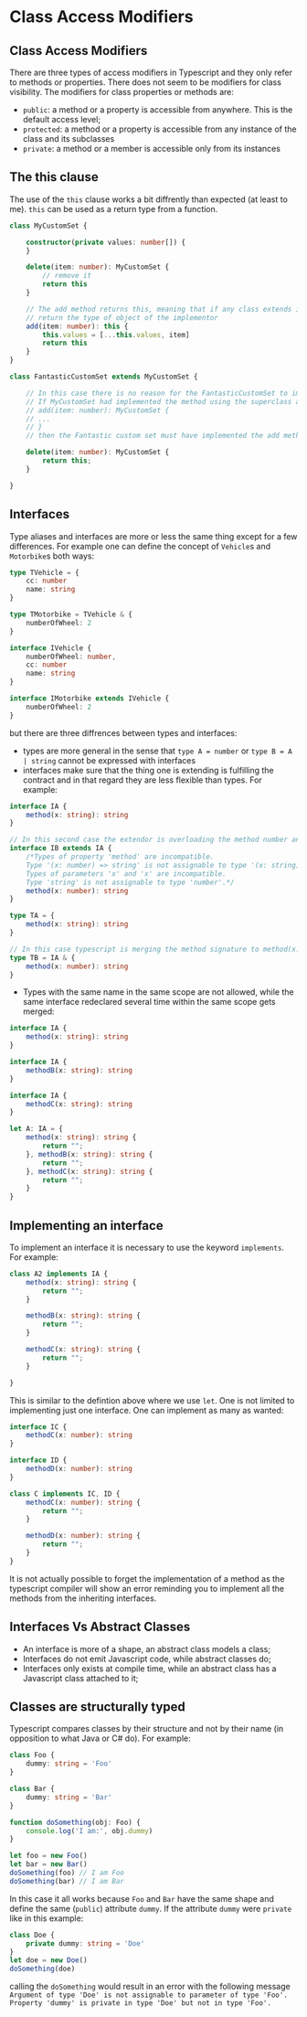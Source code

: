 # Class Access Modifiers

## Class Access Modifiers

There are three types of access modifiers in Typescript and they only refer to methods or properties. There does not seem to be modifiers for class visibility. The modifiers for class properties or methods are:

- `public`: a method or a property is accessible from anywhere. This is the default access level;
- `protected`: a method or a property is accessible from any instance of the class and its subclasses 
- `private`: a method or a member is accessible only from its instances

## The this clause

The use of the `this` clause works a bit diffrently than expected (at least to me). `this` can be used as a return type from a function. 

```typescript
class MyCustomSet {

    constructor(private values: number[]) {
    }

    delete(item: number): MyCustomSet {
        // remove it
        return this
    }

    // The add method returns this, meaning that if any class extends it, the subclass will
    // return the type of object of the implementor
    add(item: number): this {
        this.values = [...this.values, item]
        return this
    }
}

class FantasticCustomSet extends MyCustomSet {

    // In this case there is no reason for the FantasticCustomSet to implement add
    // If MyCustomSet had implemented the method using the superclass as return
    // add(item: number): MyCustomSet {
    // ...
    // }
    // then the Fantastic custom set must have implemented the add method.

    delete(item: number): MyCustomSet {
        return this;
    }

}
```

## Interfaces

Type aliases and interfaces are more or less the same thing except for a few differences. For example one can define the concept of `Vehicle`s and `Motorbike`s both ways: 

```typescript
type TVehicle = {
    cc: number
    name: string
}

type TMotorbike = TVehicle & {
    numberOfWheel: 2
}

interface IVehicle {
    numberOfWheel: number,
    cc: number
    name: string
}

interface IMotorbike extends IVehicle {
    numberOfWheel: 2
}
```

but there are three diffrences between types and interfaces:

- types are more general in the sense that `type A = number` or `type B = A | string` cannot be expressed with interfaces
- interfaces make sure that the thing one is extending is fulfilling the contract and in that regard they are less flexible than types. For example:

```typescript
interface IA {
    method(x: string): string
}

// In this second case the extendor is overloading the method number and this is not allowed
interface IB extends IA {
    /*Types of property 'method' are incompatible.
    Type '(x: number) => string' is not assignable to type '(x: string) => string'.
    Types of parameters 'x' and 'x' are incompatible.
    Type 'string' is not assignable to type 'number'.*/
    method(x: number): string
}

type TA = {
    method(x: string): string
}

// In this case typescript is merging the method signature to method(x: string | number) 
type TB = IA & {
    method(x: number): string
}
```
- Types with the same name in the same scope are not allowed, while the same interface redeclared several time within the same scope gets merged:

```typescript
interface IA {
    method(x: string): string
}

interface IA {
    methodB(x: string): string
}

interface IA {
    methodC(x: string): string
}

let A: IA = {
    method(x: string): string {
        return "";
    }, methodB(x: string): string {
        return "";
    }, methodC(x: string): string {
        return "";
    }
}
```

## Implementing an interface

To implement an interface it is necessary to use the keyword `implements`. For example: 


```typescript
class A2 implements IA {
    method(x: string): string {
        return "";
    }

    methodB(x: string): string {
        return "";
    }

    methodC(x: string): string {
        return "";
    }

}
```

This is similar to the defintion above where we use `let`. One is not limited to implementing just one interface. One can implement as many as wanted:

```typescript
interface IC {
    methodC(x: number): string
}

interface ID {
    methodD(x: number): string
}

class C implements IC, ID {
    methodC(x: number): string {
        return "";
    }

    methodD(x: number): string {
        return "";
    }
}
```

It is not actually possible to forget the implementation of a method as the typescript compiler will show an error reminding you to implement all the methods from the inheriting interfaces.

## Interfaces Vs Abstract Classes

- An interface is more of a shape, an abstract class models a class;
- Interfaces do not emit Javascript code, while abstract classes do;
- Interfaces only exists at compile time, while an abstract class has a Javascript class attached to it;

## Classes are structurally typed

Typescript compares classes by their structure and not by their name (in opposition to what Java or C# do). For example:

```typescript
class Foo {
    dummy: string = 'Foo'
}

class Bar {
    dummy: string = 'Bar'
}

function doSomething(obj: Foo) {
    console.log('I am:', obj.dummy)
}

let foo = new Foo()
let bar = new Bar()
doSomething(foo) // I am Foo
doSomething(bar) // I am Bar
```

In this case it all works because `Foo` and `Bar` have the same shape and define the same (`public`) attribute `dummy`. If the attribute `dummy` were `private` like in this example:

```typescript
class Doe {
    private dummy: string = 'Doe'
}
let doe = new Doe()
doSomething(doe)
```

calling the `doSomething` would result in an error with the following message `Argument of type 'Doe' is not assignable to parameter of type 'Foo'.
  Property 'dummy' is private in type 'Doe' but not in type 'Foo'.`
